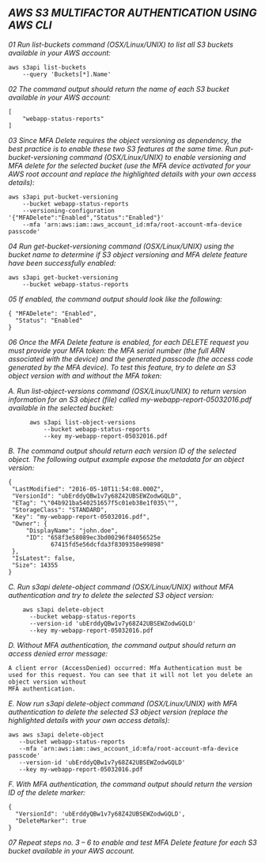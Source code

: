***AWS S3 MULTIFACTOR AUTHENTICATION USING AWS CLI***
---



*01 Run list-buckets command (OSX/Linux/UNIX) to list all S3 buckets available in your AWS account:*

```
aws s3api list-buckets
	--query 'Buckets[*].Name'
```


*02 The command output should return the name of each S3 bucket available in your AWS account:*

```
[
    "webapp-status-reports"
]
```


*03 Since MFA Delete requires the object versioning as dependency, the best practice is to enable these two S3 features 
at the same time. Run put-bucket-versioning command (OSX/Linux/UNIX) to enable versioning and MFA delete for the selected 
bucket (use the MFA device activated for your AWS root account and replace the highlighted details with your own access
details):*

```
aws s3api put-bucket-versioning
	--bucket webapp-status-reports
	--versioning-configuration '{"MFADelete":"Enabled","Status":"Enabled"}'
	--mfa 'arn:aws:iam::aws_account_id:mfa/root-account-mfa-device passcode'

```

*04 Run get-bucket-versioning command (OSX/Linux/UNIX) using the bucket name to determine if S3 object versioning and MFA delete 
feature have been successfully enabled:*

```
aws s3api get-bucket-versioning 
	--bucket webapp-status-reports
```


*05 If enabled, the command output should look like the following:*

```
{ "MFADelete": "Enabled",
  "Status": "Enabled"
}
```

*06 Once the MFA Delete feature is enabled, for each DELETE request you must provide your MFA token: the MFA serial number (the full ARN associated with the device)
and the generated passcode (the access code generated by the MFA device). To test this feature, try to delete an S3 object version with and without the MFA token:*

*A. Run list-object-versions command (OSX/Linux/UNIX) to return version information for an S3 object (file) called my-webapp-report-05032016.pdf available in the selected
bucket:*

```
      aws s3api list-object-versions
	      --bucket webapp-status-reports
	      --key my-webapp-report-05032016.pdf
```

*B. The command output should return each version ID of the selected object. The following output example expose the metadata for an object version:*
    
   ```
   {
    "LastModified": "2016-05-10T11:54:08.000Z",
    "VersionId": "ubErddyQBw1v7y68Z42UBSEWZodwGQLD",
    "ETag": "\"04b921ba540251657f5c01eb38e1f035\"",
    "StorageClass": "STANDARD",
    "Key": "my-webapp-report-05032016.pdf",
    "Owner": {
        "DisplayName": "john.doe",
        "ID": "658f3e58089ec3bd00296f84056525e
               67415fd5e56dcfda3f8309358e99898"
    },
    "IsLatest": false,
    "Size": 14355
}
   ```
   
   
*C. Run s3api delete-object command (OSX/Linux/UNIX) without MFA authentication and try to delete the selected S3 object version:*
      
  ```
      aws s3api delete-object
	    --bucket webapp-status-reports
	    --version-id 'ubErddyQBw1v7y68Z42UBSEWZodwGQLD'
	    --key my-webapp-report-05032016.pdf
  ```
  
*D. Without MFA authentication, the command output should return an access denied error message:*
 
 ```
 A client error (AccessDenied) occurred: Mfa Authentication must be used for this request. You can see that it will not let you delete an object version without
 MFA authentication.
 ```
 
*E. Now run s3api delete-object command (OSX/Linux/UNIX) with MFA authentication to delete the selected S3 object version (replace the highlighted details with your own access 
 details):*
 
 ```
 aws aws s3api delete-object
	--bucket webapp-status-reports
	--mfa 'arn:aws:iam::aws_account_id:mfa/root-account-mfa-device passcode'
	--version-id 'ubErddyQBw1v7y68Z42UBSEWZodwGQLD'
	--key my-webapp-report-05032016.pdf
 ```
 
*F. With MFA authentication, the command output should return the version ID of the delete marker:*

```
{
  "VersionId": 'ubErddyQBw1v7y68Z42UBSEWZodwGQLD',
  "DeleteMarker": true
}

```

*07 Repeat steps no. 3 – 6 to enable and test MFA Delete feature for each S3 bucket available in your AWS account.* 



